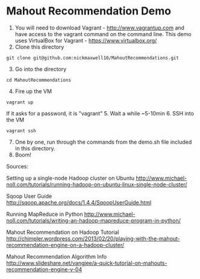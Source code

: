 Mahout Recommendation Demo
==============
  
1.  You will need to download Vagrant - http://www.vagrantup.com and have access to the vagrant command on the command line. 
	This demo uses VirtualBox for Vagrant - https://www.virtualbox.org/ 
2.  Clone this directory 
```
git clone git@github.com:nickmaxwell10/MahoutRecommendations.git
```
3.  Go into the directory
```
cd MahoutRecommendations
```
4.  Fire up the VM
```
vagrant up
```
If it asks for a password, it is "vagrant"
5.   Wait a while ~5-10min
6.  SSH into the VM
```
vagrant ssh
```
7.  One by one, run through the commands from the demo.sh file included in this directory.
8.  Boom!



Sources:

Setting up a single-node Hadoop cluster on Ubuntu
http://www.michael-noll.com/tutorials/running-hadoop-on-ubuntu-linux-single-node-cluster/

Sqoop User Guide
http://sqoop.apache.org/docs/1.4.4/SqoopUserGuide.html

Running MapReduce in Python
http://www.michael-noll.com/tutorials/writing-an-hadoop-mapreduce-program-in-python/

Mahout Recommendation on Hadoop Tutorial 
http://chimpler.wordpress.com/2013/02/20/playing-with-the-mahout-recommendation-engine-on-a-hadoop-cluster/

Mahout Recommendation Algorithm Info
http://www.slideshare.net/vangjee/a-quick-tutorial-on-mahouts-recommendation-engine-v-04




